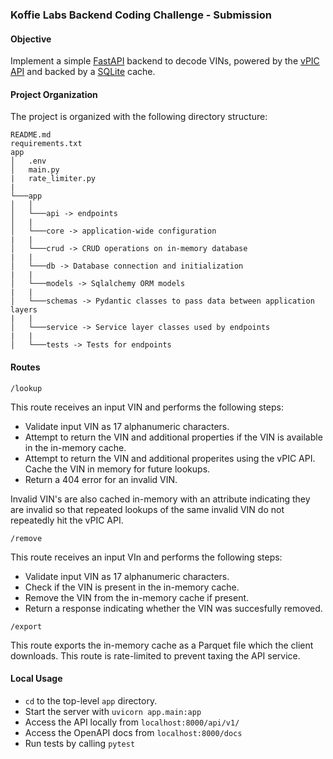 ### Koffie Labs Backend Coding Challenge - Submission

#### Objective

Implement a simple [FastAPI](https://fastapi.tiangolo.com) backend to decode VINs, powered by the [vPIC API](https://vpic.nhtsa.dot.gov/api/) and backed by a [SQLite](https://www.sqlite.org/index.html) cache.


#### Project Organization
The project is organized with the following directory structure:
```
README.md
requirements.txt
app
│   .env    
│   main.py
|   rate_limiter.py
|
└───app
│   │
│   └───api -> endpoints
│   |
│   └───core -> application-wide configuration
|   |
│   └───crud -> CRUD operations on in-memory database
|   |
│   └───db -> Database connection and initialization
|   |
│   └───models -> Sqlalchemy ORM models
|   |
│   └───schemas -> Pydantic classes to pass data between application layers
|   |
│   └───service -> Service layer classes used by endpoints
|   |
│   └───tests -> Tests for endpoints
```

#### Routes

`/lookup`

This route receives an input VIN and performs the following steps:
- Validate input VIN as 17 alphanumeric characters.
- Attempt to return the VIN and additional properties if the VIN is available in the in-memory cache.
- Attempt to return the VIN and additional properites using the vPIC API. Cache the VIN in memory for future lookups.
- Return a 404 error for an invalid VIN.

Invalid VIN's are also cached in-memory with an attribute indicating they are invalid so that repeated lookups of the same invalid VIN do not repeatedly hit the vPIC API.

`/remove`

This route receives an input VIn and performs the following steps:
- Validate input VIN as 17 alphanumeric characters.
- Check if the VIN is present in the in-memory cache.
- Remove the VIN from the in-memory cache if present.
- Return a response indicating whether the VIN was succesfully removed.

`/export`

This route exports the in-memory cache as a Parquet file which the client downloads.
This route is rate-limited to prevent taxing the API service.


#### Local Usage
- `cd` to the top-level `app` directory.
- Start the server with `uvicorn app.main:app`
- Access the API locally from `localhost:8000/api/v1/`
- Access the OpenAPI docs from `localhost:8000/docs`
- Run tests by calling `pytest`
